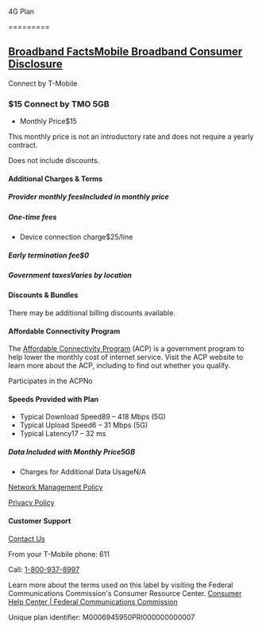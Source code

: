 4G Plan

=========



## [Broadband FactsMobile Broadband Consumer Disclosure](https://prepaid.t-mobile.com/fcc-broadband-consumer-facts/connect)

Connect by T-Mobile

### $15 Connect by TMO 5GB

- Monthly Price$15

This monthly price is not an introductory rate and does not require a yearly contract.  

Does not include discounts.

#### Additional Charges & Terms

##### Provider monthly feesIncluded in monthly price

##### One-time fees

- Device connection charge$25/line

##### Early termination fee$0

##### Government taxesVaries by location

#### Discounts & Bundles

There may be additional billing discounts available.

#### Affordable Connectivity Program

The [Affordable Connectivity Program](https://www.t-mobile.com/brand/affordable-connectivity-program) (ACP) is a government program to help lower the monthly cost of internet service. Visit the ACP website to learn more about the ACP, including to find out whether you qualify.

Participates in the ACPNo

#### Speeds Provided with Plan

- Typical Download Speed89 – 418 Mbps (5G)
- Typical Upload Speed6 – 31 Mbps (5G)
- Typical Latency17 – 32 ms

##### Data Included with Monthly Price5GB

- Charges for Additional Data UsageN/A

[Network Management Policy](https://www.t-mobile.com/responsibility/consumer-info/policies/internet-service)

[Privacy Policy](https://www.t-mobile.com/privacy-center/privacy-notices/t-mobile-privacy-notice)

#### Customer Support

[Contact Us](https://www.t-mobile.com/contact-us)

From your T-Mobile phone: 611

Call: [1-800-937-8997](tel:18009378997)

Learn more about the terms used on this label by visiting the Federal Communications Commission's Consumer Resource Center. [Consumer Help Center | Federal Communications Commission](https://www.fcc.gov/consumers)

Unique plan identifier: M0006945950PRI000000000007
